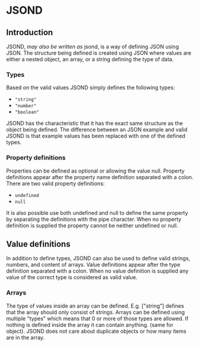 # JSOND

## Introduction

JSOND, _may also be written as_ jsond, is a way of defining JSON using JSON. The structure being defined is created using JSON where values are either a nested object, an array, or a string defining the type of data.

### Types

Based on the valid values JSOND simply defines the following types:

- `"string"`
- `"number"`
- `"boolean"`

JSOND has the characteristic that it has the exact same structure as the object being defined. The difference between an JSON example and valid JSOND is that example values has been replaced with one of the defined types.

### Property definitions

Properties can be defined as optional or allowing the value null. Property definitions appear after the property name definition separated with a colon. There are two valid property definitions:

- `undefined`
- `null`

It is also possible use both undefined and null to define the same property by separating the definitions with the pipe character. When no property definition is supplied the property cannot be neither undefined or null.

## Value definitions

In addition to define types, JSOND can also be used to define valid strings, numbers, and content of arrays. Value definitions appear after the type definition separated with a colon. When no value definition is supplied any value of the correct type is considered as valid value.


### Arrays

The type of values inside an array can be defined. E.g. ["string"] defines that the array should only consist of strings.
Arrays can be defined using multiple "types" which means that 0 or more of those types are allowed.
If nothing is defined inside the array it can contain anything. (same for object).
JSOND does not care about duplicate objects or how many items are in the array.
